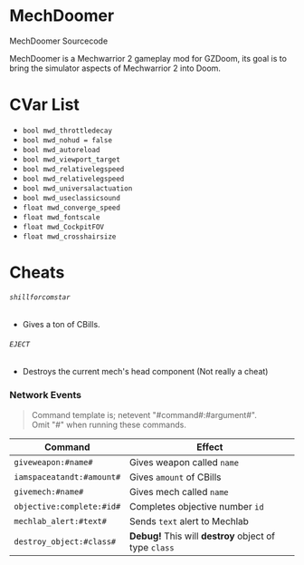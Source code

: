 # MechDoomer
 MechDoomer Sourcecode 
 
 MechDoomer is a Mechwarrior 2 gameplay mod for GZDoom, its goal is to bring the simulator
 aspects of Mechwarrior 2 into Doom.

# CVar List
*	`bool mwd_throttledecay`
*	`bool mwd_nohud = false`
*	`bool mwd_autoreload`
*	`bool mwd_viewport_target`
*	`bool mwd_relativelegspeed`
*	`bool mwd_relativelegspeed`
*	`bool mwd_universalactuation`
*	`bool mwd_useclassicsound`
*	`float mwd_converge_speed`
*	`float mwd_fontscale`
*	`float mwd_CockpitFOV`
*	`float mwd_crosshairsize`
	
# Cheats
###### `shillforcomstar`
* Gives a ton of CBills. 
###### `EJECT`
* Destroys the current mech's head component (Not really a cheat)
### Network Events
> Command template is; netevent "#command#:#argument#".  
> Omit "#" when running these commands.

Command | Effect
------------ | -------------
`giveweapon:#name#` | Gives weapon called `name`
`iamspaceatandt:#amount#` | Gives `amount` of CBills
`givemech:#name#` | Gives mech called `name`
`objective:complete:#id#` | Completes objective number `id`
`mechlab_alert:#text#` | Sends `text` alert to Mechlab
`destroy_object:#class#` | __Debug!__ This will __destroy__ object of type `class`